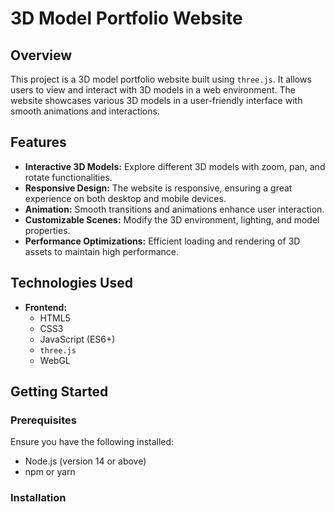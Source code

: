 # 3D Model Portfolio Website

## Overview

This project is a 3D model portfolio website built using `three.js`. It allows users to view and interact with 3D models in a web environment. The website showcases various 3D models in a user-friendly interface with smooth animations and interactions.

## Features

- **Interactive 3D Models:** Explore different 3D models with zoom, pan, and rotate functionalities.
- **Responsive Design:** The website is responsive, ensuring a great experience on both desktop and mobile devices.
- **Animation:** Smooth transitions and animations enhance user interaction.
- **Customizable Scenes:** Modify the 3D environment, lighting, and model properties.
- **Performance Optimizations:** Efficient loading and rendering of 3D assets to maintain high performance.

## Technologies Used

- **Frontend:**
  - HTML5
  - CSS3
  - JavaScript (ES6+)
  - `three.js`
  - WebGL

## Getting Started

### Prerequisites

Ensure you have the following installed:

- Node.js (version 14 or above)
- npm or yarn

### Installation

